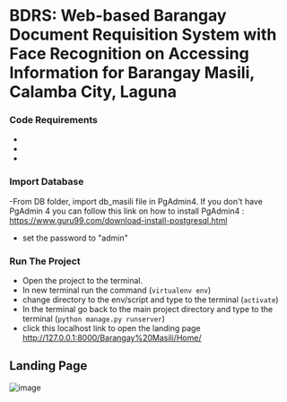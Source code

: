 # BDRS: Web-based Barangay Document Requisition System with Face Recognition on Accessing Information for Barangay Masili, Calamba City, Laguna

### Code Requirements
-
-
-
### Import Database
-From DB folder, import db_masili file in PgAdmin4. If you don't have PgAdmin 4 you can follow this link on how to install PgAdmin4 : https://www.guru99.com/download-install-postgresql.html
- set the password to "admin"

### Run The Project
- Open the project to the terminal.
- In new terminal run the command (`virtualenv env`)
- change directory to the env/script and type to the terminal (`activate`)
- In the terminal go back to the main project directory and type to the terminal (`python manage.py runserver`)
- click this localhost link to open the landing page http://127.0.0.1:8000/Barangay%20Masili/Home/

## Landing Page
![image](https://user-images.githubusercontent.com/90493470/214590859-e098aae4-b5ef-4b35-a704-861b385df119.png)
